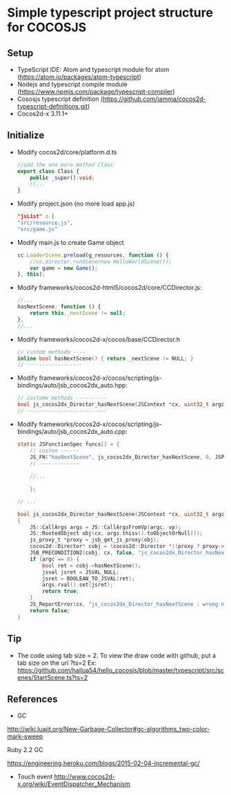 # Simple typescript project structure for COCOSJS

## Setup

- TypeScript IDE: Atom and typescript module for atom (https://atom.io/packages/atom-typescript)
- Nodejs and typescript compile module (https://www.npmjs.com/package/typescript-compiler)
- Cososjs typescript definition (https://github.com/jamma/cocos2d-typescript-definitions.git)
- Cocos2d-x 3.11.1+

## Initialize

- Modify cocos2d/core/platform.d.ts

	```ts
	//add the one more method Class
	export class Class {
		public _super():void;
		//...
	}
	```
	
- Modify project.json (no more load app.js)
	
	```json
	"jsList" : [
	"src/resource.js",
	"src/game.js"
	```
	
- Modify main.js to create Game object

	```js
	cc.LoaderScene.preload(g_resources, function () {
		//cc.director.runScene(new HelloWorldScene()); 
		var game = new Game();
	}, this);
	```
	
- Modify frameworks/cocos2d-html5/cocos2d/core/CCDirector.js:

	```js
	//...
    hasNextScene: function () {
        return this._nextScene != null;
    },
	//...
	```
	
- Modify frameworks/cocos2d-x/cocos/base/CCDirector.h
	
	```c
	// custom methods ----
	inline bool hasNextScene() { return _nextScene != NULL; }
	// ------------------
	```
	
- Modify frameworks/cocos2d-x/cocos/scripting/js-bindings/auto/jsb_cocos2dx_auto.hpp:
	
	```c
	// custome methods ----------
	bool js_cocos2dx_Director_hasNextScene(JSContext *cx, uint32_t argc, jsval *vp);
	// --------------------------
	```

- Modify frameworks/cocos2d-x/cocos/scripting/js-bindings/auto/jsb_cocos2dx_auto.cpp:

	```c
    static JSFunctionSpec funcs[] = {
		// custom ------
		JS_FN("hasNextScene", js_cocos2dx_Director_hasNextScene, 0, JSPROP_PERMANENT | JSPROP_ENUMERATE),
		// -------------
		
		//...
		
		};
	
	// ...
	
	bool js_cocos2dx_Director_hasNextScene(JSContext *cx, uint32_t argc, jsval *vp)
	{
		JS::CallArgs args = JS::CallArgsFromVp(argc, vp);
		JS::RootedObject obj(cx, args.thisv().toObjectOrNull());
		js_proxy_t *proxy = jsb_get_js_proxy(obj);
		cocos2d::Director* cobj = (cocos2d::Director *)(proxy ? proxy->ptr : NULL);
		JSB_PRECONDITION2(cobj, cx, false, "js_cocos2dx_Director_hasNextScene : Invalid Native Object");
		if (argc == 0) {
			bool ret = cobj->hasNextScene();
			jsval jsret = JSVAL_NULL;
			jsret = BOOLEAN_TO_JSVAL(ret);
			args.rval().set(jsret);
			return true;
		}
		JS_ReportError(cx, "js_cocos2dx_Director_hasNextScene : wrong number of arguments: %d, was expecting %d", argc, 0);
		return false;
	}
	```

## Tip

- The code using tab size = 2. To view the draw code with github, put a tab size on the url ?ts=2
Ex: https://github.com/hailua54/hello_cocosjs/blob/master/typescript/src/scenes/StartScene.ts?ts=2

## References

- GC

http://wiki.luajit.org/New-Garbage-Collector#gc-algorithms_two-color-mark-sweep

Ruby 2.2 GC

https://engineering.heroku.com/blogs/2015-02-04-incremental-gc/

- Touch event
http://www.cocos2d-x.org/wiki/EventDispatcher_Mechanism
		